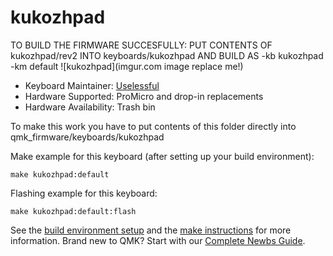 # kukozhpad
TO BUILD THE FIRMWARE SUCCESFULLY: PUT CONTENTS OF kukozhpad/rev2 INTO keyboards/kukozhpad AND BUILD AS -kb kukozhpad -km default
![kukozhpad](imgur.com image replace me!)

* Keyboard Maintainer: [Uselessful](https://github.com/yourusername)
* Hardware Supported: ProMicro and drop-in replacements
* Hardware Availability: Trash bin

To make this work you have to put contents of this folder directly into qmk_firmware/keyboards/kukozhpad


Make example for this keyboard (after setting up your build environment):

    make kukozhpad:default

Flashing example for this keyboard:

    make kukozhpad:default:flash

See the [build environment setup](https://docs.qmk.fm/#/getting_started_build_tools) and the [make instructions](https://docs.qmk.fm/#/getting_started_make_guide) for more information. Brand new to QMK? Start with our [Complete Newbs Guide](https://docs.qmk.fm/#/newbs).
